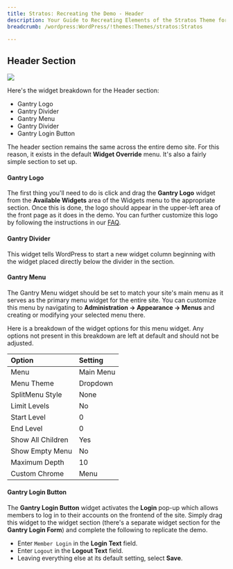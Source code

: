 ```yaml
---
title: Stratos: Recreating the Demo - Header
description: Your Guide to Recreating Elements of the Stratos Theme for WordPress
breadcrumb: /wordpress:WordPress/!themes:Themes/stratos:Stratos

---
```


Header Section
-----

![][demo]

Here's the widget breakdown for the Header section:

* Gantry Logo
* Gantry Divider
* Gantry Menu
* Gantry Divider
* Gantry Login Button

The header section remains the same across the entire demo site. For this reason, it exists in the default **Widget Override** menu. It's also a fairly simple section to set up.

#### Gantry Logo

The first thing you'll need to do is click and drag the **Gantry Logo** widget from the **Available Widgets** area of the Widgets menu to the appropriate section. Once this is done, the logo should appear in the upper-left area of the front page as it does in the demo. You can further customize this logo by following the instructions in our [FAQ][faq].

#### Gantry Divider

This widget tells WordPress to start a new widget column beginning with the widget placed directly below the divider in the section.

#### Gantry Menu

The Gantry Menu widget should be set to match your site's main menu as it serves as the primary menu widget for the entire site. You can customize this menu by navigating to **Administration -> Appearance -> Menus** and creating or modifying your selected menu there. 

Here is a breakdown of the widget options for this menu widget. Any options not present in this breakdown are left at default and should not be adjusted.

| Option            | Setting   |  
| :---------------- | :-------- |  
| Menu              | Main Menu |  
| Menu Theme        | Dropdown  |  
| SplitMenu Style   | None      |  
| Limit Levels      | No        |  
| Start Level       | 0         |  
| End Level         | 0         |  
| Show All Children | Yes       |  
| Show Empty Menu   | No        |  
| Maximum Depth     | 10        |  
| Custom Chrome     | Menu      |  

#### Gantry Login Button

The **Gantry Login Button** widget activates the **Login** pop-up which allows members to log in to their accounts on the frontend of the site. Simply drag this widget to the widget section (there's a separate widget section for the **Gantry Login Form**) and complete the following to replicate the demo.

* Enter `Member Login` in the **Login Text** field.
* Enter `Logout` in the **Logout Text** field.
* Leaving everything else at its default setting, select **Save**.

[demo]: assets/demo_1.jpeg
[faq]: faq.md
